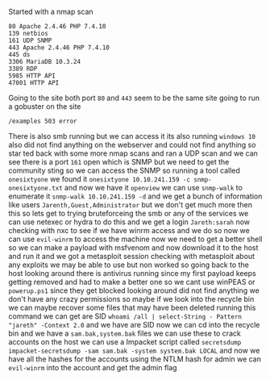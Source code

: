 Started with a nmap scan
```
80 Apache 2.4.46 PHP 7.4.10
139 netbios
161 UDP SNMP
443 Apache 2.4.46 PHP 7.4.10
445 ds
3306 MariaDB 10.3.24
3389 RDP
5985 HTTP API
47001 HTTP API
```
Going to the site both port `80` and `443` seem to be the same site going to run a gobuster on the site
```
/examples 503 error 
```
There is also smb running but we can access it its also running `windows 10` also did not find anything on the webserver and could not find anything so star ted back with some more nmap scans and ran a UDP scan and we can see there is a port `161` open which is SNMP but we need to get the community sting so we can access the SNMP so running a tool called `onesixtyone` we found it `onesixtyone 10.10.241.159 -c snmp-onesixtyone.txt` and now we have it `openview` we can use `snmp-walk` to enumerate it `snmp-walk 10.10.241.159 -d` and we get a bunch of information like users `Jarenth,Guest,Administrator` but we don't get much more then this so lets get to trying bruteforceing the smb or any of the services we can use netexec or hydra to do this and we get a login `Jareth:sarah` now checking with nxc to see if we have winrm access and we do so now we can use `evil-winrm` to access the machine now we need to get a better shell so we can make a payload with msfvenom and now download it to the host and run it and we got a metasploit session checking with metasploit about any exploits we may be able to use but non worked so going back to the host looking around there is antivirus running since my first payload keeps getting removed and had to make a better one so we cant use winPEAS or `powerup.ps1` since they get blocked looking around did not find anything we don't have any crazy permissions so maybe if we look into the recycle bin we can maybe recover some files that may have been deleted running this command we can get are SID `whoami /all | select-String - Pattern "jareth" -Context 2.0` and we have are SID now we can cd into the recycle bin and we have a `sam.bak,system.bak` files we can use these to crack accounts on the host we can use a Impacket script called `secretsdump` `impacket-secretsdump -sam sam.bak -system system.bak LOCAL` and now we have all the hashes for the accounts using the NTLM hash for admin we can `evil-winrm` into the account and get the admin flag 
  